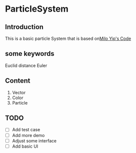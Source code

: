 # ParticleSystem
## Introduction

This is a basic particle System that is based on[Milo Yip's Code](https://www.cnblogs.com/miloyip/archive/2010/06/14/Kinematics_ParticleSystem.html)

## some keywords

Euclid distance
Euler

## Content 

1. Vector
2. Color
3. Particle

## TODO
- [ ] Add test case
- [ ] Add more demo
- [ ] Adjust some interface
- [ ] Add basic UI 